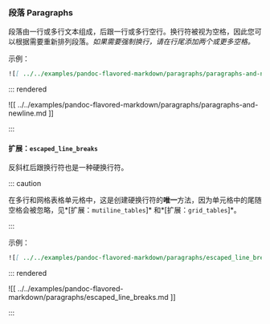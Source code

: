 ### 段落 Paragraphs

段落由一行或多行文本组成，后跟一行或多行空行。换行符被视为空格，因此您可以根据需要重新排列段落。*如果需要强制换行，请在行尾添加两个或更多空格。*

示例：

<!--
listings 的 showspaces=ture 属性设置对行尾空格不起作用:

https://tex.stackexchange.com/questions/296523/listings-package-last-whitespace-removed-before-the-newline-character-how-to-k
-->

```markdown
![[ ../../examples/pandoc-flavored-markdown/paragraphs/paragraphs-and-newline.md ]]
```

::: rendered

![[ ../../examples/pandoc-flavored-markdown/paragraphs/paragraphs-and-newline.md ]]

:::

#### 扩展：`escaped_line_breaks`

反斜杠后跟换行符也是一种硬换行符。

::: caution

在多行和网格表格单元格中，这是创建硬换行符的**唯一**方法，因为单元格中的尾随空格会被忽略，见*[扩展：`mutiline_tables`]* 和*[扩展：`grid_tables`]*。

:::

示例：

```markdown
![[ ../../examples/pandoc-flavored-markdown/paragraphs/escaped_line_breaks.md ]]
```

::: rendered

![[ ../../examples/pandoc-flavored-markdown/paragraphs/escaped_line_breaks.md ]]

:::
